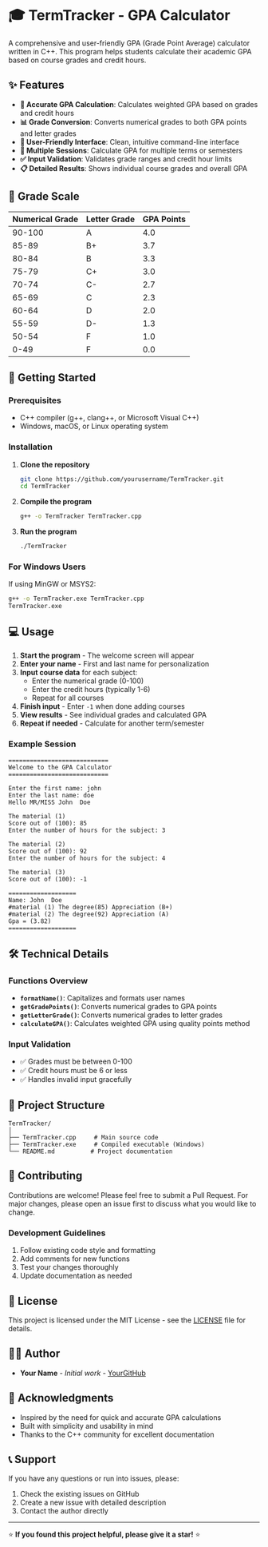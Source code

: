 # 🎓 TermTracker - GPA Calculator

A comprehensive and user-friendly GPA (Grade Point Average) calculator written in C++. This program helps students calculate their academic GPA based on course grades and credit hours.

## ✨ Features

- **🧮 Accurate GPA Calculation**: Calculates weighted GPA based on grades and credit hours
- **📊 Grade Conversion**: Converts numerical grades to both GPA points and letter grades
- **👤 User-Friendly Interface**: Clean, intuitive command-line interface
- **🔄 Multiple Sessions**: Calculate GPA for multiple terms or semesters
- **✅ Input Validation**: Validates grade ranges and credit hour limits
- **📋 Detailed Results**: Shows individual course grades and overall GPA

## 🎯 Grade Scale

| Numerical Grade | Letter Grade | GPA Points |
|----------------|--------------|------------|
| 90-100         | A            | 4.0        |
| 85-89          | B+           | 3.7        |
| 80-84          | B            | 3.3        |
| 75-79          | C+           | 3.0        |
| 70-74          | C-           | 2.7        |
| 65-69          | C            | 2.3        |
| 60-64          | D            | 2.0        |
| 55-59          | D-           | 1.3        |
| 50-54          | F            | 1.0        |
| 0-49           | F            | 0.0        |

## 🚀 Getting Started

### Prerequisites

- C++ compiler (g++, clang++, or Microsoft Visual C++)
- Windows, macOS, or Linux operating system

### Installation

1. **Clone the repository**
   ```bash
   git clone https://github.com/yourusername/TermTracker.git
   cd TermTracker
   ```

2. **Compile the program**
   ```bash
   g++ -o TermTracker TermTracker.cpp
   ```

3. **Run the program**
   ```bash
   ./TermTracker
   ```

### For Windows Users

If using MinGW or MSYS2:
```bash
g++ -o TermTracker.exe TermTracker.cpp
TermTracker.exe
```

## 💻 Usage

1. **Start the program** - The welcome screen will appear
2. **Enter your name** - First and last name for personalization
3. **Input course data** for each subject:
   - Enter the numerical grade (0-100)
   - Enter the credit hours (typically 1-6)
   - Repeat for all courses
4. **Finish input** - Enter `-1` when done adding courses
5. **View results** - See individual grades and calculated GPA
6. **Repeat if needed** - Calculate for another term/semester

### Example Session

```
============================
Welcome to the GPA Calculator
============================

Enter the first name: john
Enter the last name: doe
Hello MR/MISS John  Doe

The material (1)
Score out of (100): 85
Enter the number of hours for the subject: 3

The material (2)
Score out of (100): 92
Enter the number of hours for the subject: 4

The material (3)
Score out of (100): -1

===================
Name: John  Doe
#material (1) The degree(85) Appreciation (B+)
#material (2) The degree(92) Appreciation (A)
Gpa = (3.82)
===================
```

## 🛠️ Technical Details

### Functions Overview

- **`formatName()`**: Capitalizes and formats user names
- **`getGradePoints()`**: Converts numerical grades to GPA points
- **`getLetterGrade()`**: Converts numerical grades to letter grades
- **`calculateGPA()`**: Calculates weighted GPA using quality points method

### Input Validation

- ✅ Grades must be between 0-100
- ✅ Credit hours must be 6 or less
- ✅ Handles invalid input gracefully

## 📁 Project Structure

```
TermTracker/
│
├── TermTracker.cpp     # Main source code
├── TermTracker.exe     # Compiled executable (Windows)
└── README.md          # Project documentation
```

## 🤝 Contributing

Contributions are welcome! Please feel free to submit a Pull Request. For major changes, please open an issue first to discuss what you would like to change.

### Development Guidelines

1. Follow existing code style and formatting
2. Add comments for new functions
3. Test your changes thoroughly
4. Update documentation as needed

## 📝 License

This project is licensed under the MIT License - see the [LICENSE](LICENSE) file for details.

## 👨‍💻 Author

- **Your Name** - *Initial work* - [YourGitHub](https://github.com/Amr4924)

## 🙏 Acknowledgments

- Inspired by the need for quick and accurate GPA calculations
- Built with simplicity and usability in mind
- Thanks to the C++ community for excellent documentation

## 📞 Support

If you have any questions or run into issues, please:

1. Check the existing issues on GitHub
2. Create a new issue with detailed description
3. Contact the author directly

---

⭐ **If you found this project helpful, please give it a star!** ⭐
